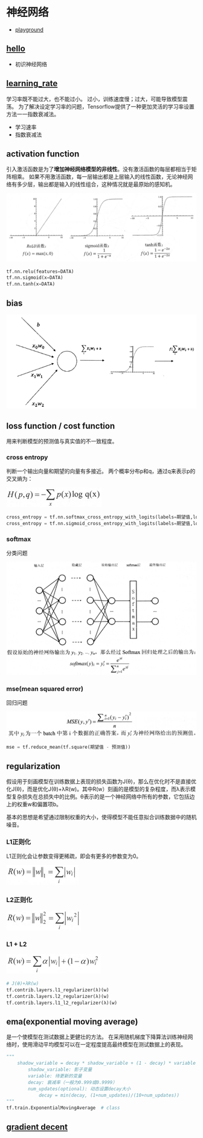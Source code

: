 # 神经网络

- [playground](http://playground.tensorflow.org/)

## [hello](hello.py)

- 初识神经网络

## [learning_rate](learning_rate.py)

学习率既不能过大，也不能过小。
过小，训练速度慢；过大，可能导致模型震荡。
为了解决设定学习率的问题，Tensorflow提供了一种更加灵活的学习率设置方法一一指数衰减法。

- 学习速率
- 指数衰减法

## activation function

引入激活函数是为了**增加神经网络模型的非线性**。没有激活函数的每层都相当于矩阵相乘。
如果不用激活函数，每一层输出都是上层输入的线性函数，无论神经网络有多少层，输出都是输入的线性组合，这种情况就是最原始的感知机。

![](images/activation_function.png)

```python
tf.nn.relu(features=DATA)
tf.nn.sigmoid(x=DATA)
tf.nn.tanh(x=DATA)
```

## bias

![](images/bias.png)

## loss function / cost function

用来判断模型的预测值与真实值的不一致程度。

### cross entropy

判断一个输出向量和期望的向量有多接近。
两个概率分布p和q，通过q来表示p的交叉熵为：

![](images/cross_entropy.png)

```python
cross_entropy = tf.nn.softmax_cross_entropy_with_logits(labels=期望值,logits=预测值)
cross_entropy = tf.nn.sigmoid_cross_entropy_with_logits(labels=期望值,logits=预测值)
```

### softmax

分类问题

![](images/softmax.png)

### mse(mean squared error)

回归问题

![](images/mse.png)

```python
mse = tf.reduce_mean(tf.square(期望值 - 预测值))
```

## regularization

假设用于刻画模型在训练数据上表现的损失函数为J(θ)，那么在优化时不是直接优化J(θ)，而是优化J(θ)+λR(w)。其中R(w）刻画的是模型的复杂程度，而λ表示模型复杂损失在总损失中的比例。θ表示的是一个神经网络中所有的参数，它包括边上的权重w和偏置项b。

基本的思想是希望通过限制权重的大小，使得模型不能任意拟合训练数据中的随机噪音。

### L1正则化

L1正则化会让参数变得更稀疏，即会有更多的参数变为0。

![](images/L1.png)

### L2正则化

![](images/L2.png)

### L1 + L2

![](images/L12.png)

```python
# J(θ)+λR(w)
tf.contrib.layers.l1_regularizer(λ)(w)
tf.contrib.layers.l2_regularizer(λ)(w)
tf.contrib.layers.l1_l2_regularizer(λ)(w)
```

## ema(exponential moving average)

是一个使模型在测试数据上更健壮的方法。
在采用随机梯度下降算法训练神经网络时，使用滑动平均模型可以在一定程度提高最终模型在测试数据上的表现。

```python
"""
    shadow_variable = decay * shadow_variable + (1 - decay) * variable
        shadow_variable: 影子变量
        variable: 待更新的变量
        decay: 衰减率（一般为0.999或0.9999）
        num_updates(optional): 动态设置decay大小
            decay = min(decay, (1+num_updates)/(10+num_updates))
"""
tf.train.ExponentialMovingAverage  # class
```

## [gradient decent]()